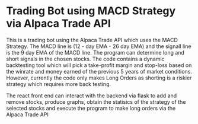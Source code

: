 # Trading Bot using MACD Strategy via Alpaca Trade API
This is a trading bot using the Alpaca Trade API which uses the MACD Strategy.
The MACD line is (12 - day EMA - 26 day EMA) and the signall line is the 9 day EMA of the MACD line.
The program can determine long and short signals in the chosen stocks. The code contains a dynamic backtesting tool which will pick a take-profit margin and stop-loss based on the winrate and money earned of the previous 5 years of market conditions. However, currently the code only makes Long Orders as shorting is a riskier strategy which requires more back testing.

The react front end can interact with the backend via flask to add and remove stocks, produce graphs, obtain the statisics of the strategy of the selected stocks and execute the program to make long orders via the Alpaca Trade API
